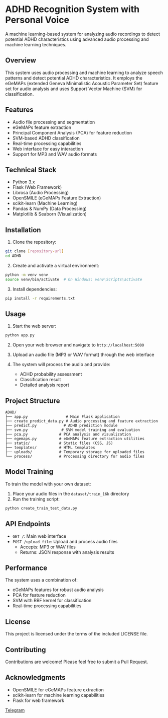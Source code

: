 # ADHD Recognition System with Personal Voice 

A machine learning-based system for analyzing audio recordings to detect potential ADHD characteristics using advanced audio processing and machine learning techniques.

## Overview

This system uses audio processing and machine learning to analyze speech patterns and detect potential ADHD characteristics. It employs the eGeMAPs (extended Geneva Minimalistic Acoustic Parameter Set) feature set for audio analysis and uses Support Vector Machine (SVM) for classification.

## Features

- Audio file processing and segmentation
- eGeMAPs feature extraction
- Principal Component Analysis (PCA) for feature reduction
- SVM-based ADHD classification
- Real-time processing capabilities
- Web interface for easy interaction
- Support for MP3 and WAV audio formats

## Technical Stack

- Python 3.x
- Flask (Web Framework)
- Librosa (Audio Processing)
- OpenSMILE (eGeMAPs Feature Extraction)
- scikit-learn (Machine Learning)
- Pandas & NumPy (Data Processing)
- Matplotlib & Seaborn (Visualization)

## Installation

1. Clone the repository:

```bash
git clone [repository-url]
cd ADHD
```

2. Create and activate a virtual environment:

```bash
python -m venv venv
source venv/bin/activate  # On Windows: venv\Scripts\activate
```

3. Install dependencies:

```bash
pip install -r requirements.txt
```

## Usage

1. Start the web server:

```bash
python app.py
```

2. Open your web browser and navigate to `http://localhost:5000`

3. Upload an audio file (MP3 or WAV format) through the web interface

4. The system will process the audio and provide:
   - ADHD probability assessment
   - Classification result
   - Detailed analysis report

## Project Structure

```
ADHD/
├── app.py                 # Main Flask application
├── create_predict_data.py # Audio processing and feature extraction
├── predict.py            # ADHD prediction module
├── svm.py               # SVM model training and evaluation
├── pca.py              # PCA analysis and visualization
├── egemaps.py          # eGeMAPs feature extraction utilities
├── static/             # Static files (CSS, JS)
├── templates/          # HTML templates
├── uploads/            # Temporary storage for uploaded files
└── process/            # Processing directory for audio files
```

## Model Training

To train the model with your own dataset:

1. Place your audio files in the `dataset/train_16k` directory
2. Run the training script:

```bash
python create_train_test_data.py
```

## API Endpoints

- `GET /`: Main web interface
- `POST /upload_file`: Upload and process audio files
  - Accepts: MP3 or WAV files
  - Returns: JSON response with analysis results

## Performance

The system uses a combination of:

- eGeMAPs features for robust audio analysis
- PCA for feature reduction
- SVM with RBF kernel for classification
- Real-time processing capabilities

## License

This project is licensed under the terms of the included LICENSE file.

## Contributing

Contributions are welcome! Please feel free to submit a Pull Request.

## Acknowledgments

- OpenSMILE for eGeMAPs feature extraction
- scikit-learn for machine learning capabilities
- Flask for web framework


[Telegram](https://t.me/Minato_95)
